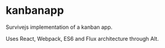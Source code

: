 # kanbanapp
Survivejs implementation of a kanban app.

Uses React, Webpack, ES6 and Flux architecture through Alt. 
